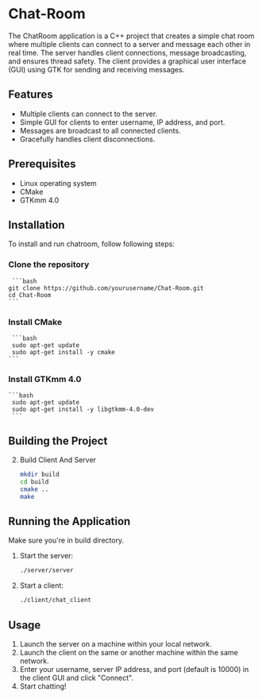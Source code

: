 # Chat-Room

The ChatRoom application is a C++ project that creates a simple chat room where multiple clients can connect to a server and message each other in real time. The server handles client connections, message broadcasting, and ensures thread safety. The client provides a graphical user interface (GUI) using GTK for sending and receiving messages.

## Features

- Multiple clients can connect to the server.
- Simple GUI for clients to enter username, IP address, and port.
- Messages are broadcast to all connected clients.
- Gracefully handles client disconnections.


## Prerequisites

- Linux operating system
- CMake
- GTKmm 4.0

## Installation

To install and run chatroom, follow following steps:

### Clone the repository
     ```bash
    git clone https://github.com/yourusername/Chat-Room.git
    cd Chat-Room
    ```
### Install CMake
     ```bash
     sudo apt-get update
     sudo apt-get install -y cmake
    ```
### Install GTKmm 4.0
    ```bash
     sudo apt-get update
     sudo apt-get install -y libgtkmm-4.0-dev
     ```
## Building the Project
2. Build Client And Server
    ```bash
    mkdir build
    cd build
    cmake ..
    make
    ```

## Running the Application
Make sure you're in build directory.

1. Start the server:
    ```bash
    ./server/server
    ```

3. Start a client:
    ```bash
    ./client/chat_client
    ```

## Usage

1. Launch the server on a machine within your local network.
2. Launch the client on the same or another machine within the same network.
3. Enter your username, server IP address, and port (default is 10000) in the client GUI and click "Connect".
4. Start chatting!
